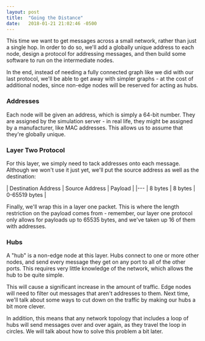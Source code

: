 ```yaml
---
layout: post
title:  "Going the Distance"
date:   2018-01-21 21:02:46 -0500
---
```


This time we want to get messages across a small network, rather than just a
single hop. In order to do so, we'll add a globally unique address to each node,
design a protocol for addressing messages, and then build some software to run
on the intermediate nodes.

In the end, instead of needing a fully connected graph like we did with our last
protocol, we'll be able to get away with simpler graphs - at the cost of
additional nodes, since non-edge nodes will be reserved for acting as hubs.

### Addresses

Each node will be given an address, which is simply a 64-bit number. They are
assigned by the simulation server - in real life, they might be assigned by a
manufacturer, like MAC addresses. This allows us to assume that they're globally
unique.

### Layer Two Protocol

For this layer, we simply need to tack addresses onto each message. Although we
won't use it just yet, we'll put the source address as well as the destination:

| Destination Address | Source Address | Payload       |
|---
| 8 bytes             | 8 bytes        | 0-65519 bytes |

Finally, we'll wrap this in a layer one packet. This is where the length
restriction on the payload comes from - remember, our layer one protocol only
allows for payloads up to 65535 bytes, and we've taken up 16 of them with
addresses.

### Hubs

A "hub" is a non-edge node at this layer. Hubs connect to one or more other
nodes, and send every message they get on any port to all of the other ports.
This requires very little knowledge of the network, which allows the hub to be
quite simple.

This will cause a significant increase in the amount of traffic. Edge nodes will
need to filter out messages that aren't addresses to them. Next time, we'll talk
about some ways to cut down on the traffic by making our hubs a bit more
clever.

In addition, this means that any network topology that includes a loop of
hubs will send messages over and over again, as they travel the loop in
circles. We will talk about how to solve this problem a bit later.
